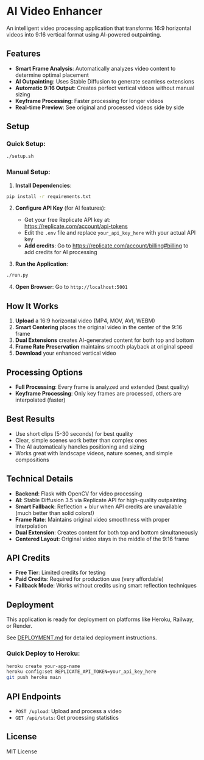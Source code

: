 # AI Video Enhancer

An intelligent video processing application that transforms 16:9 horizontal videos into 9:16 vertical format using AI-powered outpainting.

## Features

- **Smart Frame Analysis**: Automatically analyzes video content to determine optimal placement
- **AI Outpainting**: Uses Stable Diffusion to generate seamless extensions
- **Automatic 9:16 Output**: Creates perfect vertical videos without manual sizing
- **Keyframe Processing**: Faster processing for longer videos
- **Real-time Preview**: See original and processed videos side by side

## Setup

### Quick Setup:
```bash
./setup.sh
```

### Manual Setup:

1. **Install Dependencies**:
```bash
pip install -r requirements.txt
```

2. **Configure API Key** (for AI features):
   - Get your free Replicate API key at: https://replicate.com/account/api-tokens
   - Edit the `.env` file and replace `your_api_key_here` with your actual API key
   - **Add credits**: Go to https://replicate.com/account/billing#billing to add credits for AI processing

3. **Run the Application**:
```bash
./run.py
```

4. **Open Browser**: Go to `http://localhost:5001`

## How It Works

1. **Upload** a 16:9 horizontal video (MP4, MOV, AVI, WEBM)
2. **Smart Centering** places the original video in the center of the 9:16 frame
3. **Dual Extensions** creates AI-generated content for both top and bottom
4. **Frame Rate Preservation** maintains smooth playback at original speed
5. **Download** your enhanced vertical video

## Processing Options

- **Full Processing**: Every frame is analyzed and extended (best quality)
- **Keyframe Processing**: Only key frames are processed, others are interpolated (faster)

## Best Results

- Use short clips (5-30 seconds) for best quality
- Clear, simple scenes work better than complex ones
- The AI automatically handles positioning and sizing
- Works great with landscape videos, nature scenes, and simple compositions

## Technical Details

- **Backend**: Flask with OpenCV for video processing
- **AI**: Stable Diffusion 3.5 via Replicate API for high-quality outpainting
- **Smart Fallback**: Reflection + blur when API credits are unavailable (much better than solid colors!)
- **Frame Rate**: Maintains original video smoothness with proper interpolation
- **Dual Extension**: Creates content for both top and bottom simultaneously
- **Centered Layout**: Original video stays in the middle of the 9:16 frame

## API Credits

- **Free Tier**: Limited credits for testing
- **Paid Credits**: Required for production use (very affordable)
- **Fallback Mode**: Works without credits using smart reflection techniques

## Deployment

This application is ready for deployment on platforms like Heroku, Railway, or Render.

See [DEPLOYMENT.md](DEPLOYMENT.md) for detailed deployment instructions.

### Quick Deploy to Heroku:
```bash
heroku create your-app-name
heroku config:set REPLICATE_API_TOKEN=your_api_key_here
git push heroku main
```

## API Endpoints

- `POST /upload`: Upload and process a video
- `GET /api/stats`: Get processing statistics

## License

MIT License